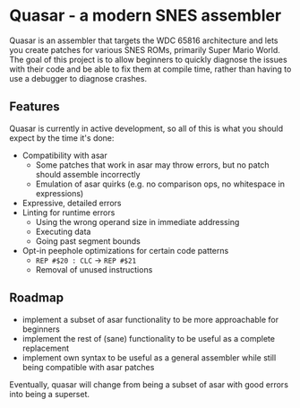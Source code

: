 # Quasar - a modern SNES assembler

Quasar is an assembler that targets the WDC 65816 architecture and lets you create patches for various SNES ROMs, primarily Super Mario World. The goal of this project is to allow beginners to quickly diagnose the issues with their code and be able to fix them at compile time, rather than having to use a debugger to diagnose crashes.

## Features

Quasar is currently in active development, so all of this is what you should expect by the time it's done:

 - Compatibility with asar
   - Some patches that work in asar may throw errors, but no patch should assemble incorrectly
   - Emulation of asar quirks (e.g. no comparison ops, no whitespace in expressions)
 - Expressive, detailed errors
 - Linting for runtime errors
   - Using the wrong operand size in immediate addressing
   - Executing data
   - Going past segment bounds
 - Opt-in peephole optimizations for certain code patterns
   - `REP #$20 : CLC` -> `REP #$21`
   - Removal of unused instructions

## Roadmap

  - implement a subset of asar functionality to be more approachable for beginners
  - implement the rest of (sane) functionality to be useful as a complete replacement
  - implement own syntax to be useful as a general assembler while still being compatible with asar patches

Eventually, quasar will change from being a subset of asar with good errors into being a superset.
